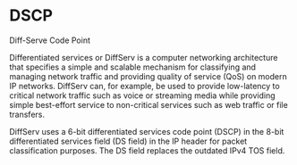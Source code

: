 # DSCP


Diff-Serve Code Point

Differentiated services or DiffServ is a computer networking
architecture that specifies a simple and scalable mechanism for
classifying and managing network traffic and providing quality of
service (QoS) on modern IP networks. DiffServ can, for example, be used
to provide low-latency to critical network traffic such as voice or
streaming media while providing simple best-effort service to
non-critical services such as web traffic or file transfers.

DiffServ uses a 6-bit differentiated services code point (DSCP) in the
8-bit differentiated services field (DS field) in the IP header for
packet classification purposes. The DS field replaces the outdated IPv4
TOS field.

